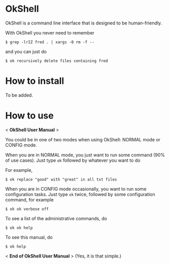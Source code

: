 OkShell
=======

OkShell is a command line interface that is designed to be human-friendly. 

With OkShell you never need to remember

    $ grep -lrIZ fred . | xargs -0 rm -f --

and you can just do

    $ ok recursively delete files containing fred


How to install
==============

To be added.


How to use
==========

< __OkShell User Manual__ >

You could be in one of two modes when using OkShell: NORMAL mode or CONFIG mode. 

When you are in NORMAL mode, you just want to run some command (90% of use cases). Just type `ok` followed by whatever you want to do

For example,

    $ ok replace "good" with "great" in all txt files

When you are in CONFIG mode occasionally, you want to run some configuration tasks. Just type `ok` twice, followed by some configuration command, for example

    $ ok ok verbose off

To see a list of the administrative commands, do 

    $ ok ok help

To see this manual, do 

    $ ok help

< __End of OkShell User Manual__ > (Yes, it is that simple.)

